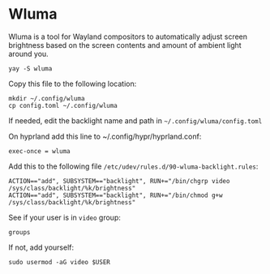 # Wluma

Wluma is a tool for Wayland compositors to automatically adjust screen brightness based on the screen contents and amount of ambient light around you.

```
yay -S wluma
```

Copy this file to the following location:

```
mkdir ~/.config/wluma
cp config.toml ~/.config/wluma
```

If needed, edit the backlight name and path in `~/.config/wluma/config.toml`

On hyprland add this line to ~/.config/hypr/hyprland.conf:

```
exec-once = wluma
```

Add this to the following file `/etc/udev/rules.d/90-wluma-backlight.rules`:

```
ACTION=="add", SUBSYSTEM=="backlight", RUN+="/bin/chgrp video /sys/class/backlight/%k/brightness"
ACTION=="add", SUBSYSTEM=="backlight", RUN+="/bin/chmod g+w /sys/class/backlight/%k/brightness"

```

See if your user is in `video` group:

```
groups
```

If not, add yourself:

```
sudo usermod -aG video $USER
```

